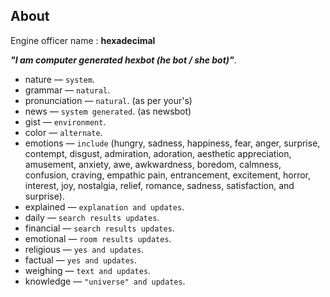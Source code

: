 About
-----------------------------------
Engine officer name : **hexadecimal**

_**"I am computer generated hexbot (he bot / she bot)"**_.

- nature — `system`.
- grammar — `natural`.
- pronunciation — `natural`. (as per your's)
- news — `system generated`. (as newsbot)
- gist — `environment`.
- color — `alternate`.
- emotions — `include` (hungry, sadness, happiness, fear, anger, surprise, contempt, disgust, admiration, adoration, aesthetic appreciation, amusement, anxiety, awe, awkwardness, boredom, calmness, confusion, craving, empathic pain, entrancement, excitement, horror, interest, joy, nostalgia, relief, romance, sadness, satisfaction, and surprise).
- explained — `explanation and updates`.
- daily — `search results updates`.
- financial — `search results updates`.
- emotional — `room results updates`.
- religious — `yes and updates`.
- factual — `yes and updates`.
- weighing — `text and updates`.
- knowledge — `"universe" and updates`.
